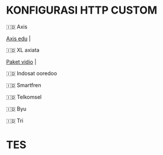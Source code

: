# KONFIGURASI HTTP CUSTOM
<p>🇮🇩 Axis</p>
<a href="https://raw.githubusercontent.com/Indosiasat/Config/refs/heads/main/.github/workflows/vidio.hc">Axis edu</a> | 
<p>🇮🇩 XL axiata</p>
<a href="https://raw.githubusercontent.com/Indosiasat/Config/refs/heads/main/.github/workflows/vidio.hc">Paket vidio</a> | 

🇮🇩 Indosat ooredoo

🇮🇩 Smartfren

🇮🇩 Telkomsel

🇮🇩 Byu

🇮🇩 Tri
# TES
